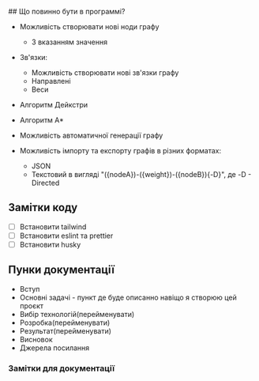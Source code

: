 []()## Що повинно бути в программі?

- Можливість створювати нові ноди графу
  - З вказанням значення
- Зв'язки:
  - Можливість створювати нові зв'язки графу
  - Направлені
  - Веси
- Алгоритм Дейкстри
- Алгоритм A\*
- Можливість автоматичної генерації графу

- Можливість імпорту та експорту графів в різних форматах:
  - JSON
  - Текстовий в вигляді "({nodeA})-({weight})-({nodeB}){-D}", де -D - Directed

## Замітки коду

- [ ] Встановити tailwind
- [ ] Встановити eslint та prettier
- [ ] Встановити husky

## Пунки документації

- Вступ
- Основні задачі - пункт де буде описанно навіщо я створюю цей проєкт
- Вибір технологій(перейменувати)
- Розробка(перейменувати)
- Результат(перейменувати)
- Висновок
- Джерела посилання

### Замітки для документації
